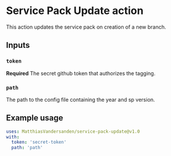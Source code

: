 # Service Pack Update action

This action updates the service pack on creation of a new branch.

## Inputs

### `token`

**Required** The secret github token that authorizes the tagging.

### `path`

The path to the config file containing the year and sp version.

## Example usage

```yaml
uses: MatthiasVandersanden/service-pack-update@v1.0
with:
  token: 'secret-token'
  path: 'path'
```